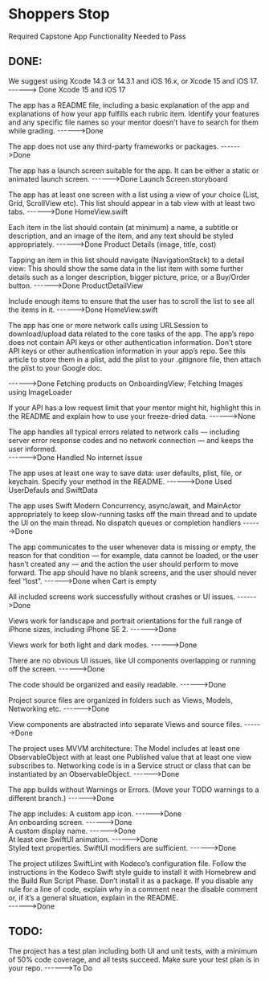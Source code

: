 #  Shoppers Stop



Required Capstone App Functionality Needed to Pass

DONE:
----
We suggest using Xcode 14.3 or 14.3.1 and iOS 16.x, or Xcode 15 and iOS 17.
------> Done Xcode 15 and iOS 17



The app has a README file, including a basic explanation of the app and explanations of how your app fulfills each rubric item. Identify your features and any specific file names so your mentor doesn’t have to search for them while grading.
------>Done


The app does not use any third-party frameworks or packages.
------>Done

The app has a launch screen suitable for the app. 
It can be either a static or animated launch screen.
------>Done     Launch Screen.storyboard



The app has at least one screen with a list using a view of your choice (List, Grid, ScrollView etc). This list should appear in a tab view with at least two tabs.
------>Done     HomeView.swift


Each item in the list should contain (at minimum) a name, a subtitle or description, and an image of the item, and any text should be styled appropriately. 
------>Done     Product Details (image, title, cost)


Tapping an item in this list should navigate (NavigationStack)  to a detail view: This should show the same data in the list item with some further details such as a longer description, bigger picture, price, or a Buy/Order button. 
------>Done     ProductDetailView

Include enough items to ensure that the user has to scroll the list to see all the items in it. 
------>Done     HomeView.swift


The app has one or more network calls using URLSession to download/upload data related to the core tasks of the app. The app’s repo does not contain API keys or other authentication information. Don’t store API keys or other authentication information in your app’s repo. See this article to store them in a plist, add the plist to your .gitignore file, then attach the plist to your Google doc.

------>Done     Fetching products on OnboardingView;  Fetching Images using ImageLoader 

If your API has a low request limit that your mentor might hit, highlight this in the README and explain how to use your freeze-dried data.
------>None   


The app handles all typical errors related to network calls — including server error response codes and no network connection — and keeps the user informed.  
------>Done    Handled No internet issue

The app uses at least one way to save data: user defaults, plist, file, or keychain. Specify your method in the README.
------>Done    Used UserDefauls and SwiftData


The app uses Swift Modern Concurrency, async/await, and MainActor appropriately to keep slow-running tasks off the main thread and to update the UI on the main thread. No dispatch queues or completion handlers
------>Done   


The app communicates to the user whenever data is missing or empty, the reason for that condition — for example, data cannot be loaded, or the user hasn’t created any — and the action the user should perform to move forward. The app should have no blank screens, and the user should never feel “lost”. 
------>Done    when Cart is empty 

All included screens work successfully without crashes or UI issues. 
------>Done  


Views work for landscape and portrait orientations for the full range of iPhone sizes, including iPhone SE 2.
------>Done  


Views work for both light and dark modes.
------>Done

There are no obvious UI issues, like UI components overlapping or running off the screen.
------>Done  

The code should be organized and easily readable.
------>Done  


Project source files are organized in folders such as Views, Models, Networking etc.
------>Done  

View components are abstracted into separate Views and source files.
------>Done  

The project uses MVVM architecture: The Model includes at least one ObservableObject with at least one Published value that at least one view subscribes to. Networking code is in a Service struct or class that can be instantiated by an ObservableObject.
------>Done  


The app builds without Warnings or Errors. (Move your TODO warnings to a different branch.)
------>Done  

The app includes:
A custom app icon.
------>Done  
An onboarding screen.
------>Done  
A custom display name.
------>Done  
At least one SwiftUI animation.
------>Done  
Styled text properties. SwiftUI modifiers are sufficient.
------>Done  

The project utilizes SwiftLint with Kodeco’s configuration file. Follow the instructions in the Kodeco Swift style guide to install it with Homebrew and the Build Run Script Phase. Don’t install it as a package. If you disable any rule for a line of code, explain why in a comment near the disable comment or, if it’s a general situation, explain in the README.  
------>Done



TODO:
-----

The project has a test plan including both UI and unit tests, with a minimum of 50% code coverage, and all tests succeed. Make sure your test plan is in your repo.
------>To Do  
